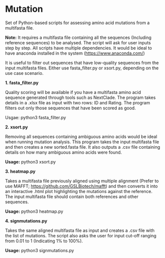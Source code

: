 # Mutation
Set of Python-based scripts for assessing amino acid mutations from a multifasta file.

**Note:**
It requires a multifasta file containing all the sequences (Including reference sequences) to be analysed.
The script will ask for user inputs step by step.
All scripts have multiple dependencies. It would be ideal to have anaconda installed in the system (https://www.anaconda.com/)

It is useful to filter out sequences that have low-quality sequences from the input multifasta files. Either use fasta_filter.py or xsort.py, depending on the use case scenario.

**1. fasta_filter.py**

Quality scoring will be available if you have a multifasta amino acid sequence generated through tools such as NextClade. The program takes details in a .xlsx file as input with two rows: ID and Rating. The program filters out only those sequences that have been scored as good.

Usgae: python3 fasta_filter.py

**2. xsort.py**

Removing all sequences containing ambiguous amino acids would be ideal when running mutation analysis. This program takes the input multifasta file and then creates a new sorted.fasta file. It also outputs a .csv file containing details on how many ambiguous amino acids were found.

**Usage:** python3 xsort.py

**3. heatmap.py**

Takes a multifasta file previously aligned using multiple alignment (Prefer to use MAFFT; https://github.com/GSLBiotech/mafft) and then converts it into an interactive .html plot highlighting the mutations against the reference. The input multifasta file should contain both references and other sequences.

**Usage:** python3 heatmap.py

**4. signmutations.py**

Takes the same aligned multifasta file as input and creates a .csv file with the list of mutations. The script also asks the user for input cut-off ranging from 0.01 to 1 (Indicating 1% to 100%).

**Usage:** python3 signmutations.py

